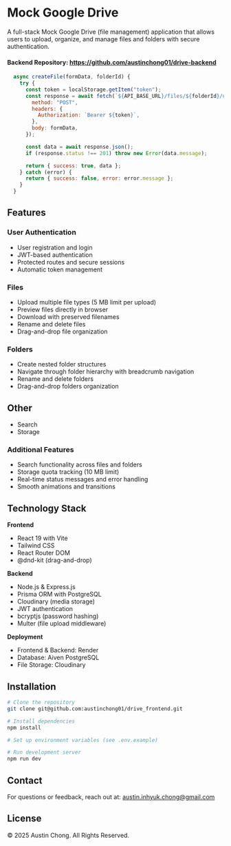 Mock Google Drive
========

A full-stack Mock Google Drive (file management) application that allows users to upload,
organize, and manage files and folders with secure authentication.

#### Backend Repository: https://github.com/austinchong01/drive-backend

```javascript
  async createFile(formData, folderId) {
    try {
      const token = localStorage.getItem("token");
      const response = await fetch(`${API_BASE_URL}/files/${folderId}/upload`, {
        method: "POST",
        headers: {
          Authorization: `Bearer ${token}`,
        },
        body: formData,
      });

      const data = await response.json();
      if (response.status !== 201) throw new Error(data.message);

      return { success: true, data };
    } catch (error) {
      return { success: false, error: error.message };
    }
  }
```

Features
--------
### User Authentication
- User registration and login
- JWT-based authentication
- Protected routes and secure sessions
- Automatic token management

### Files
- Upload multiple file types (5 MB limit per upload)
- Preview files directly in browser
- Download with preserved filenames
- Rename and delete files
- Drag-and-drop file organization

### Folders
- Create nested folder structures
- Navigate through folder hierarchy with breadcrumb navigation
- Rename and delete folders
- Drag-and-drop folders organization

## Other
- Search
- Storage

### Additional Features
- Search functionality across files and folders
- Storage quota tracking (10 MB limit)
- Real-time status messages and error handling
- Smooth animations and transitions


Technology Stack
--------
**Frontend**
- React 19 with Vite
- Tailwind CSS
- React Router DOM
- @dnd-kit (drag-and-drop)

**Backend**
- Node.js & Express.js
- Prisma ORM with PostgreSQL
- Cloudinary (media storage)
- JWT authentication
- bcryptjs (password hashing)
- Multer (file upload middleware)

**Deployment**
- Frontend & Backend: Render
- Database: Aiven PostgreSQL
- File Storage: Cloudinary


Installation
------------
```bash
# Clone the repository
git clone git@github.com:austinchong01/drive_frontend.git

# Install dependencies
npm install

# Set up environment variables (see .env.example)

# Run development server
npm run dev
```

Contact
-------

For questions or feedback, reach out at: austin.inhyuk.chong@gmail.com

License
-------

© 2025 Austin Chong. All Rights Reserved.
